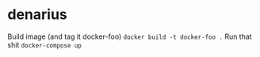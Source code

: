 # denarius
Build image (and tag it docker-foo)
`docker build -t docker-foo .`
Run that shit
`docker-compose up`
